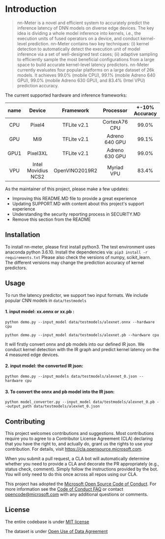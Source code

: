 # Introduction

>nn-Meter is a novel and efficient system to accurately predict the inference latency of DNN models on diverse edge devices. The key idea is dividing a whole model inference into kernels, i.e., the execution units of fused operators on a device, and conduct kernel-level prediction. 
nn-Meter contains two key techniques: (i) kernel detection to automatically detect the execution unit of model inference via a set of well-designed test cases; (ii) adaptive sampling to efficiently sample the most beneficial configurations from a large space to build accurate kernel-level latency predictors.
nn-Meter currently evaluates four popular platforms on a large dataset of 26k models. It achieves 99.0% (mobile CPU), 99.1% (mobile Adreno 640 GPU), 99.0% (mobile Adreno 630 GPU), and 83.4% (Intel VPU) prediction accuracy.

The current supported hardware and inference frameworks:

| name |        Device       |    Framework   |    Processor   | +-10%  Accuracy |
|:----:|:-------------------:|:--------------:|:--------------:|:------------------:|
|  CPU |        Pixel4       |   TFLite v2.1  |  CortexA76 CPU |        99.0%       |
|  GPU |         Mi9         |   TFLite v2.1  | Adreno 640 GPU |        99.1%       |
| GPU1 |       Pixel3XL      |   TFLite v2.1  | Adreno 630 GPU |        99.0%       |
|  VPU | Intel Movidius NCS2 | OpenVINO2019R2 |   Myriad VPU   |        83.4%       |

As the maintainer of this project, please make a few updates:

- Improving this README.MD file to provide a great experience
- Updating SUPPORT.MD with content about this project's support experience
- Understanding the security reporting process in SECURITY.MD
- Remove this section from the README

## Installation

To install nn-meter, please first install python3. The test environment uses anaconda python 3.6.10. Install the dependencies via: 
`pip3 install -r requirements.txt`
Please also check the versions of numpy, scikit_learn. The different versions may change the prediction accuracy of kernel predictors. 

## Usage

To run the latency predictor, we support two input formats. We include popular CNN models in `data/testmodels`

#### 1. input model: xx.onnx or xx.pb :

`python demo.py --input_model data/testmodels/alexnet.onnx --hardware cpu `

`python demo.py --input_model data/testmodels/alexnet.pb --hardware cpu`

It will firstly convert onnx and pb models into our defined IR json. We conduct kernel detection with the IR graph and predict kernel latency on the 4 measured edge devices. 

#### 2. input model: the converted IR json:

`python demo.py --input_models data/testmodels/alexnet_0.json --hardware cpu`

#### 3. To convert the onnx and pb model into the IR json:

`python model_converter.py --input_model data/testmodels/alexnet_0.pb --output_path data/testmodels/alexnet_0.json`


## Contributing

This project welcomes contributions and suggestions.  Most contributions require you to agree to a
Contributor License Agreement (CLA) declaring that you have the right to, and actually do, grant us
the rights to use your contribution. For details, visit https://cla.opensource.microsoft.com.

When you submit a pull request, a CLA bot will automatically determine whether you need to provide
a CLA and decorate the PR appropriately (e.g., status check, comment). Simply follow the instructions
provided by the bot. You will only need to do this once across all repos using our CLA.

This project has adopted the [Microsoft Open Source Code of Conduct](https://opensource.microsoft.com/codeofconduct/).
For more information see the [Code of Conduct FAQ](https://opensource.microsoft.com/codeofconduct/faq/) or
contact [opencode@microsoft.com](mailto:opencode@microsoft.com) with any additional questions or comments.

## License
The entire codebase is under [MIT license](https://github.com/microsoft/nn-Meter/blob/main/LICENSE) 

The dataset is under [Open Use of Data Agreement](https://github.com/Community-Data-License-Agreements/Releases/blob/main/O-UDA-1.0.md)

